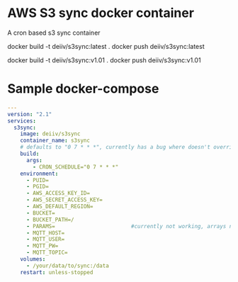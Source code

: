 # AWS S3 sync docker container
A cron based s3 sync container

docker build -t deiiv/s3sync:latest .
docker push deiiv/s3sync:latest

docker build -t deiiv/s3sync:v1.01 .
docker push deiiv/s3sync:v1.01

# Sample docker-compose

```yaml
---
version: "2.1"
services:
  s3sync:
    image: deiiv/s3sync
    container_name: s3sync
    # defaults to "0 7 * * *", currently has a bug where doesn't override
    build:
      args:
        - CRON_SCHEDULE="0 7 * * *"
    environment:
      - PUID=
      - PGID=
      - AWS_ACCESS_KEY_ID=
      - AWS_SECRET_ACCESS_KEY=
      - AWS_DEFAULT_REGION=
      - BUCKET=
      - BUCKET_PATH=/
      - PARAMS=                        #currently not working, arrays not support in bin/ash with alpine - OPTIONAL, must be an array, eg: PARAMS=('--exclude' '.somefile' '--exclude' 'somefolder/*')
      - MQTT_HOST=
      - MQTT_USER=
      - MQTT_PW=
      - MQTT_TOPIC=
    volumes:
      - /your/data/to/sync:/data
    restart: unless-stopped
```
